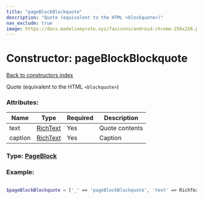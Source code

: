 ```yaml
---
title: "pageBlockBlockquote"
description: "Quote (equivalent to the HTML <blockquote>)"
nav_exclude: true
image: https://docs.madelineproto.xyz/favicons/android-chrome-256x256.png
---
```

# Constructor: pageBlockBlockquote  
[Back to constructors index](/API_docs/constructors/index.html)



Quote (equivalent to the HTML `<blockquote>`)

### Attributes:

| Name     |    Type       | Required | Description |
|----------|---------------|----------|-------------|
|text|[RichText](/API_docs/types/RichText.html) | Yes|Quote contents|
|caption|[RichText](/API_docs/types/RichText.html) | Yes|Caption|



### Type: [PageBlock](/API_docs/types/PageBlock.html)


### Example:

```php

$pageBlockBlockquote = ['_' => 'pageBlockBlockquote', 'text' => RichText, 'caption' => RichText];
```  
